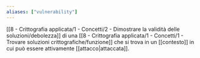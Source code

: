 ```yaml
---
aliases: ["vulnerability"]
---
```


[[8 - Crittografia applicata/1 - Concetti/2 - Dimostrare la validità delle soluzioni/debolezza]] di una [[8 - Crittografia applicata/1 - Concetti/1 - Trovare soluzioni crittografiche/funzione]] che si trova in un [[contesto]] in cui può essere attivamente [[attacco|attaccata]].
